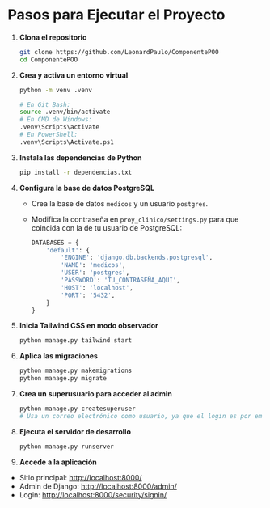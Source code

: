 # Pasos para Ejecutar el Proyecto

1. **Clona el repositorio**

   ```bash
   git clone https://github.com/LeonardPaulo/ComponentePOO
   cd ComponentePOO
   ```

2. **Crea y activa un entorno virtual**

   ```bash
   python -m venv .venv

   # En Git Bash:
   source .venv/bin/activate
   # En CMD de Windows:
   .venv\Scripts\activate
   # En PowerShell:
   .venv\Scripts\Activate.ps1
   ```

3. **Instala las dependencias de Python**

   ```bash
   pip install -r dependencias.txt
   ```

4. **Configura la base de datos PostgreSQL**
   - Crea la base de datos `medicos` y un usuario `postgres`.
   - Modifica la contraseña en `proy_clinico/settings.py` para que coincida con la de tu usuario de PostgreSQL:

     ```python
     DATABASES = {
         'default': {
             'ENGINE': 'django.db.backends.postgresql',
             'NAME': 'medicos',
             'USER': 'postgres',
             'PASSWORD': 'TU_CONTRASEÑA_AQUI',
             'HOST': 'localhost',
             'PORT': '5432',
         }
     }
     ```

5. **Inicia Tailwind CSS en modo observador**

   ```bash
   python manage.py tailwind start
   ```

6. **Aplica las migraciones**

   ```bash
   python manage.py makemigrations
   python manage.py migrate
   ```

7. **Crea un superusuario para acceder al admin**

   ```bash
   python manage.py createsuperuser
   # Usa un correo electrónico como usuario, ya que el login es por email
   ```

8. **Ejecuta el servidor de desarrollo**

   ```bash
   python manage.py runserver
   ```

9. **Accede a la aplicación**

- Sitio principal: [http://localhost:8000/](http://localhost:8000/)
- Admin de Django: [http://localhost:8000/admin/](http://localhost:8000/admin/)
- Login: [http://localhost:8000/security/signin/](http://localhost:8000/security/signin/)